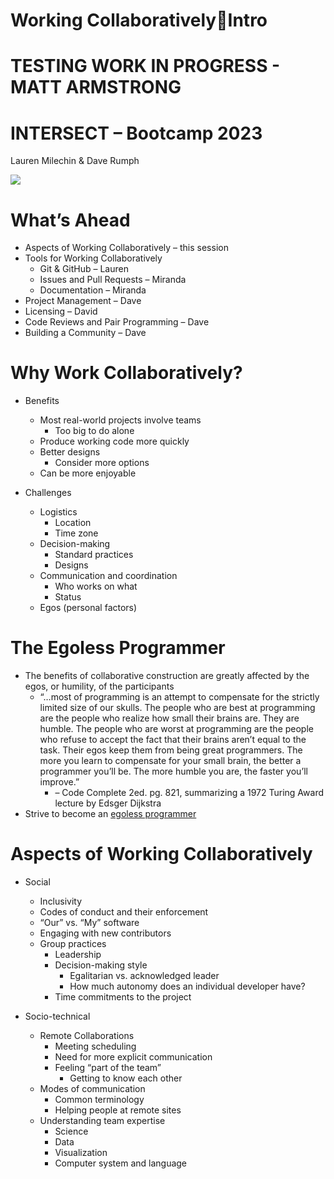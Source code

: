 <!-- THIS FILE IS FROM THE OLD FRAMEWORK, was not included in the original lesson plan but did not want to lose it.  -->

# Working CollaborativelyIntro
# TESTING WORK IN PROGRESS - MATT ARMSTRONG
# INTERSECT – Bootcamp 2023
Lauren Milechin & Dave Rumph

![](img/WorkingCollaborativelyIntro0.png)

# What’s Ahead

* Aspects of Working Collaboratively – this session
* Tools for Working Collaboratively
  * Git & GitHub – Lauren
  * Issues and Pull Requests – Miranda
  * Documentation – Miranda
* Project Management – Dave
* Licensing – David
* Code Reviews and Pair Programming – Dave
* Building a Community – Dave

# Why Work Collaboratively?

* Benefits
  * Most real\-world projects involve teams
    * Too big to do alone
  * Produce working code more quickly
  * Better designs
    * Consider more options
  * Can be more enjoyable

* Challenges
  * Logistics
    * Location
    * Time zone
  * Decision\-making
    * Standard practices
    * Designs
  * Communication and coordination
    * Who works on what
    * Status
  * Egos \(personal factors\)

# The Egoless Programmer

* The benefits of collaborative construction are greatly affected by the egos\, or humility\, of the participants
  * “…most of programming is an attempt to compensate for the strictly limited size of our skulls\.  The people who are best at programming are the people who realize how small their brains are\.  They are humble\.  The people who are worst at programming are the people who refuse to accept the fact that their brains aren’t equal to the task\.  Their egos keep them from being great programmers\.  The more you learn to compensate for your small brain\, the better a programmer you’ll be\.  The more humble you are\, the faster you’ll improve\.”
    * – Code Complete 2ed\. pg\. 821\, summarizing a 1972 Turing Award lecture by Edsger Dijkstra
* Strive to become an [egoless programmer](https://blog.codinghorror.com/the-ten-commandments-of-egoless-programming/)

# Aspects of Working Collaboratively

* Social
  * Inclusivity
  * Codes of conduct and their enforcement
  * “Our” vs\. “My” software
  * Engaging with new contributors
  * Group practices
    * Leadership
    * Decision\-making style
      * Egalitarian vs\. acknowledged leader
      * How much autonomy does an individual developer have?
    * Time commitments to the project

* Socio\-technical
  * Remote Collaborations
    * Meeting scheduling
    * Need for more explicit communication
    * Feeling “part of the team”
      * Getting to know each other
  * Modes of communication
    * Common terminology
    * Helping people at remote sites
  * Understanding team expertise
    * Science
    * Data
    * Visualization
    * Computer system and language


